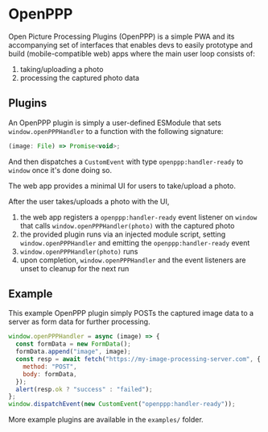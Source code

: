 # OpenPPP

Open Picture Processing Plugins (OpenPPP) is a simple PWA and its accompanying set of interfaces that enables devs to easily prototype and build (mobile-compatible web) apps where the main user loop consists of:

1. taking/uploading a photo
2. processing the captured photo data

## Plugins

An OpenPPP plugin is simply a user-defined ESModule that sets `window.openPPPHandler` to a function with the following signature:

```js
(image: File) => Promise<void>;
```

And then dispatches a `CustomEvent` with type `openppp:handler-ready` to `window` once it's done doing so.

The web app provides a minimal UI for users to take/upload a photo.

After the user takes/uploads a photo with the UI,

1. the web app registers a `openppp:handler-ready` event listener on `window` that calls `window.openPPPHandler(photo)` with the captured photo
2. the provided plugin runs via an injected module script, setting `window.openPPPHandler` and emitting the `openppp:handler-ready` event
3. `window.openPPPHandler(photo)` runs
4. upon completion, `window.openPPPHandler` and the event listeners are unset to cleanup for the next run

## Example

This example OpenPPP plugin simply POSTs the captured image data to a server as form data for further processing.

```js
window.openPPPHandler = async (image) => {
  const formData = new FormData();
  formData.append("image", image);
  const resp = await fetch("https://my-image-processing-server.com", {
    method: "POST",
    body: formData,
  });
  alert(resp.ok ? "success" : "failed");
};
window.dispatchEvent(new CustomEvent("openppp:handler-ready"));
```

More example plugins are available in the `examples/` folder.
